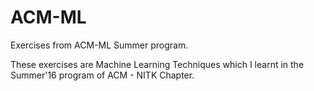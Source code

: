 # ACM-ML

Exercises from  ACM-ML Summer program.

These exercises are Machine Learning Techniques which I learnt in the Summer'16 program of ACM - NITK Chapter.
